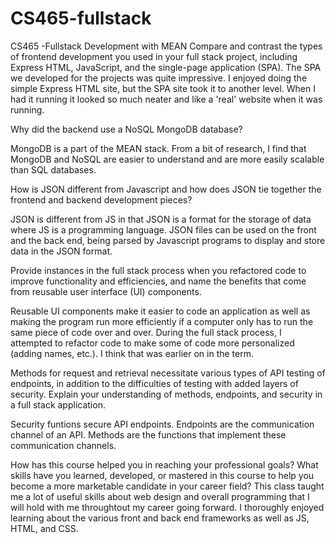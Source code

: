 # CS465-fullstack
CS465 -Fullstack Development with MEAN
Compare and contrast the types of frontend development you used in your full stack project, including Express HTML, JavaScript, and the single-page application (SPA).
The SPA we developed for the projects was quite impressive. I enjoyed doing the simple Express HTML site, but the SPA site took it to another level. When I had it running it looked so much neater and like a 'real' website when it was running. 

Why did the backend use a NoSQL MongoDB database?

MongoDB is a part of the MEAN stack. From a bit of research, I find that MongoDB and NoSQL are easier to understand and are more easily scalable than SQL databases.

How is JSON different from Javascript and how does JSON tie together the frontend and backend development pieces?

JSON is different from JS in that JSON is a format for the storage of data where JS is a programming language. JSON files can be used on the front and the back end, being parsed by Javascript programs to display and store data in the JSON format. 

Provide instances in the full stack process when you refactored code to improve functionality and efficiencies, and name the benefits that come from reusable user interface (UI) components.

Reusable UI components make it easier to code an application as well as making the program run more efficiently if a computer only has to run the same piece of code over and over.  During the full stack process, I attempted to refactor code to make some of code more personalized (adding names, etc.). I think that was earlier on in the term. 

Methods for request and retrieval necessitate various types of API testing of endpoints, in addition to the difficulties of testing with added layers of security. Explain your understanding of methods, endpoints, and security in a full stack application.

Security funtions secure API endpoints. Endpoints are the communication channel of an API. Methods are the functions that implement these communication channels. 


How has this course helped you in reaching your professional goals? What skills have you learned, developed, or mastered in this course to help you become a more marketable candidate in your career field?
This class taught me a lot of useful skills about web design and overall programming that I will hold with me throughtout my career going forward. I thoroughly enjoyed learning about the various front and back end frameworks as well as JS, HTML, and CSS. 
